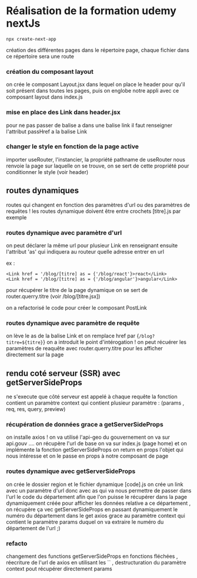 # Réalisation de la formation udemy nextJs

`npx create-next-app`

création des différentes pages dans le répertoire page, chaque fichier dans ce répertoire sera une route

### création du composant layout

on crée le composant Layout.jsx dans lequel on place le header pour qu'il soit présent dans toutes les pages, puis on englobe notre appli avec ce composant layout dans index.js

### mise en place des Link dans header.jsx

pour ne pas passer de balise a dans une balise link il faut renseigner l'attribut passHref a la balise Link

### changer le style en fonction de la page active

importer useRouter, l'instancier, la propriété pathname de useRouter nous renvoie la page sur laquelle on se trouve, on se sert de cette propriété pour conditionner le style (voir header)

## routes dynamiques

routes qui changent en fonction des paramètres d'url ou des paramètres de requêtes ! les routes dynamique doivent être entre crochets [titre].js par exemple

### routes dynamique avec paramètre d'url

on peut déclarer la même url pour plusieur Link en renseignant ensuite l'attribut 'as' qui indiquera au routeur quelle adresse entrer en url

ex :

```
<Link href = '/blog/[titre] as = {'/blog/react'}>react</Link>
<Link href = '/blog/[titre] as = {'/blog/angular'}>angular</Link>

```

pour récupérer le titre de la page dynamique on se sert de router.querry.titre (voir /blog/[titre.jsx])

on a refactorisé le code pour créer le composant PostLink

### routes dynamique avec paramètre de requête

on lève le as de la balise Link et on remplace href par {`/blog?titre=${titre}`} on a introduit le point d'intérogation !
on peut récuérer les paramètres de reaquête avec router.querry.titre pour les afficher directement sur la page

## rendu coté serveur (SSR) avec getServerSideProps

ne s'execute que côté serveur
est appelé à chaque requête
la fonction contient un paramètre context qui contient plusieur paramètre : (params , req, res, query, preview)

### récupération de données grace a getServerSideProps

on installe axios !
on va utilisé l'api-geo du gouvernement
on va sur api.gouv ....
on récupère l'url de base
on va sur index.js (page home) et on implémente la fonction getServerSideProps on return en props l'objet qui nous intéresse et on le passe en props à notre composant de page

### routes dynamique avec getServerSideProps

on crée le dossier region et le fichier dynamique [code].js
on crée un link avec un paramètre d'url donc avec as qui va nous permettre de passer dans l'url le code du département afin que l'on puisse le récupérer dans la page dynamiquement créée pour afficher les données relative a ce département , on récupère ça vec getServerSideProps en passant dynamiquement le numéro du département dans le get axios grace au paramètre context qui contient le paramètre params duquel on va extraire le numéro du département de l'url ;)

### refacto

changement des functions getServerSideProps en fonctions fléchées , réecriture de l'url de axios en utilisant les `` ,
destructuration du paramètre context pout récupérer directement params
